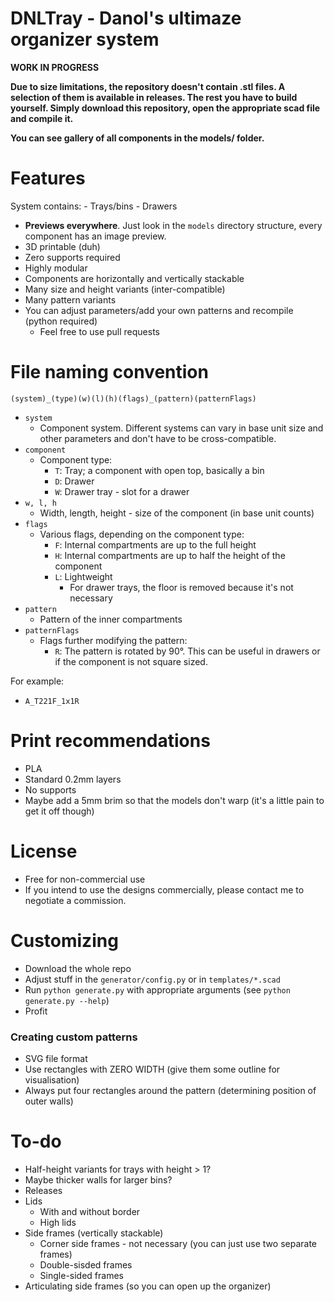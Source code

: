 # DNLTray - Danol's ultimaze organizer system
[](etc/img1.jpg)
**WORK IN PROGRESS**

**Due to size limitations, the repository doesn't contain .stl files. A selection of them is available in releases. The rest you have to build yourself. Simply download this repository, open the appropriate scad file and compile it.**

**You can see gallery of all components in the models/ folder.**

# Features
System contains:
	- Trays/bins
	- Drawers

- **Previews everywhere**. Just look in the `models` directory structure, every component has an image preview. 
- 3D printable (duh)
- Zero supports required
- Highly modular
- Components are horizontally and vertically stackable
- Many size and height variants (inter-compatible)
- Many pattern variants
- You can adjust parameters/add your own patterns and recompile (python required)
	- Feel free to use pull requests

# File naming convention
`(system)_(type)(w)(l)(h)(flags)_(pattern)(patternFlags)`

* `system`
  * Component system. Different systems can vary in base unit size and other parameters and don't have to be cross-compatible.
* `component`
  * Component type:
    * `T`: Tray; a component with open top, basically a bin
    * `D`: Drawer
    * `W`: Drawer tray - slot for a drawer
* `w, l, h`
  * Width, length, height - size of the component (in base unit counts)
* `flags`
  * Various flags, depending on the component type:
    * `F`: Internal compartments are up to the full height
    * `H`: Internal compartments are up to half the height of the component
    * `L`: Lightweight
      * For drawer trays, the floor is removed because it's not necessary
* `pattern`
  * Pattern of the inner compartments
* `patternFlags`
  * Flags further modifying the pattern:
    * `R`: The pattern is rotated by 90°. This can be useful in drawers or if the component is not square sized.

For example:
* `A_T221F_1x1R`

# Print recommendations
* PLA
* Standard 0.2mm layers
* No supports
* Maybe add a 5mm brim so that the models don't warp (it's a little pain to get it off though)

# License
- Free for non-commercial use
- If you intend to use the designs commercially, please contact me to negotiate a commission.
  
# Customizing
- Download the whole repo
- Adjust stuff in the `generator/config.py` or in `templates/*.scad`
- Run `python generate.py` with appropriate arguments (see `python generate.py --help`)
- Profit

### Creating custom patterns
- SVG file format
- Use rectangles with ZERO WIDTH (give them some outline for visualisation)
- Always put four rectangles around the pattern (determining position of outer walls)

# To-do
- Half-height variants for trays with height > 1?
- Maybe thicker walls for larger bins?
- Releases
- Lids
  * With and without border
  * High lids
- Side frames (vertically stackable)
  - Corner side frames - not necessary (you can just use two separate frames)
  - Double-sisded frames
  - Single-sided frames
- Articulating side frames (so you can open up the organizer)